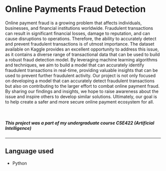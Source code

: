# Online Payments Fraud Detection
Online payment fraud is a growing problem that affects individuals, businesses, and financial institutions worldwide. Fraudulent transactions can result in significant financial losses,
damage to reputation, and can cause disruptions to operations. Therefore, the ability to accurately detect and prevent fraudulent transactions is of utmost importance.
The dataset available on Kaggle provides an excellent opportunity to address this issue, as it
contains a diverse range of transactional data that can be used to build a robust fraud detection
model. By leveraging machine learning algorithms and techniques, we aim to build a model
that can accurately identify fraudulent transactions in real-time, providing valuable insights
that can be used to prevent further fraudulent activity.
Our project is not only focused on developing a model that can accurately detect fraudulent
transactions but also on contributing to the larger effort to combat online payment fraud. By
sharing our findings and insights, we hope to raise awareness about the issue and inspire
others to develop similar solutions. Ultimately, our goal is to help create a safer and more
secure online payment ecosystem for all.

<br />

##### **This project was a part of my undergraduate course CSE422 (Artificial Intelligence)**
---

## **Language used**
* Python
